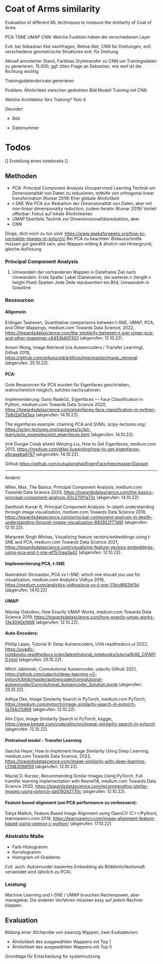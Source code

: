 # Coat of Arms similarity
Evaluation of different ML techniques to measure the similarity of Coat of Arms

PCA
TSNE
UMAP
CNN: Welche Funktion haben die verschiedenen Layer

Evtl. bei Sebastian Kiel nachfragen, Retina-Net, CNN für Drehungen, evtl. verschiedene geometrische Strukturen
evtl. für Drehung

Aktuell annotierter Stand, Farbbias
Styletransfer zu CNN um Trainingsdaten zu generieren; 15.000, ggf. tilten
Frage an Sebastian, wie weit ist die Richtung wichtig

Trainingsdatenderivate generieren 

Problem: Ähnlichkeit zwischen gedrehten Bild
Modell Training mit CNN

Welche Architektur fürs Training? Yolo 4


Decoder:
- Bild
+ Dateinummer


# Todos
[] Erstellung eines notebooks
[] 

## Methoden
- PCA: Principal Component Analysis 
Unsupervised Learning Technik um Dimensionalität von Daten zu reduzieren, mithilfe von orthogonal linear transformation (Kumar 2019)
Eher globale Ähnlichkeit
- t-SNE 
Wie PCA zur Reduktion der Dimensionalität von Daten, aber mit non-linear dimensionality reduction; zudem iterativ (Kumar 2019)
Vorteil offenbar: Fokus auf lokale Ähnlichkeiten
- UMAP
Ebenfalls Technik zur Dimenionsionalitätsreduktion, aber 
- CNN


Dinge, dich noch zu tun sind: https://www.geeksforgeeks.org/how-to-normalize-images-in-pytorch/
Bei PCA zu beachten: Bildausschnitte müssen gut gewählt sein; also Wappen mitting & ähnlich viel Hintergrund; gleiche Auflösung

### Principal Component Analysis
1. Umwandeln der vorhandenen Wappen in Dataframe
Ziel nach Umwandeln: Erste Spalte: Label (Dateiname), die weiteren n (length x height Pixel) Spalten
Jede Zeile repräsentiert ein Bild; Umwandeln in Grautöne


### Ressourcen
#### Allgemein
Erdogan Taskesen, Quantitative comparisons between t-SNE, UMAP, PCA, and Other Mappings, medium.com Towards Data Science, 2022,
https://towardsdatascience.com/the-similarity-between-t-sne-umap-pca-and-other-mappings-c6453b80f303 (abgerufen: 12.10.22).

Anson Wong, Image Retrieval (via Autoencoders / Transfer Learning), Github 2019,
https://github.com/ankonzoid/artificio/tree/master/image_retrieval (abgerufen: 25.10.22).

#### PCA:
Gute Ressourcen für PCA wurden für Eigenfaces geschrieben, wahrscheinlich möglich, solches nachzuahmen:

Implementierung:
Dario Radečić, Eigenfaces — Face Classification in Python, medium.com Towards Data Science 2020,
https://towardsdatascience.com/eigenfaces-face-classification-in-python-7b8d2af3d3ea (abgerufen: 14.10.22).

The eigenfaces example: chaining PCA and SVMs, scipy-lectures.org/, 
https://scipy-lectures.org/packages/scikit-learn/auto_examples/plot_eigenfaces.html (abgerufen: 14.10.22).

(mit Google Colab sheet)
Wenjing Liu, How to Get Eigenfaces, medium.com 2013,
https://medium.com/@lwj.liuwenjing/how-to-get-eigenfaces-a9caeeba8767 (abgerufen: 14.10.22).

Github
https://github.com/vutsalsinghal/EigenFace/tree/master/Dataset
***

Andere:

Miller, Max, The Basics: Principal Component Analysis, medium.com Towards Data Science 2020,
https://towardsdatascience.com/the-basics-principal-component-analysis-83c270f1a73c (abgerufen: 14.10.22).

Santhosh Kumar R, Principal Component Analysis: In-depth understanding through image visualization, medium.com Towards Data Science 2019,
https://towardsdatascience.com/principal-component-analysis-in-depth-understanding-through-image-visualization-892922f77d9f (abgerufen: 12.10.22).

Manpreet Singh Minhas, Visualizing feature vectors/embeddings using t-SNE and PCA, medium.com Towards Data Science 2021,
https://towardsdatascience.com/visualizing-feature-vectors-embeddings-using-pca-and-t-sne-ef157cea3a42 (abgerufen: 12.10.22).

#### Implementierung PCA, t-SNE
Namratesh Shrivastav, PCA vs t-SNE: which one should you use for visualization, medium.com Analytics Vidhya 2019,
https://medium.com/analytics-vidhya/pca-vs-t-sne-17bcd882bf3d (abgerufen: 14.10.22)

#### UMAP:
Nikolay Oskolkov, How Exactly UMAP Works, medium.com Towards Data Science 2019,
https://towardsdatascience.com/how-exactly-umap-works-13e3040e1668 (abgerufen: 12.10.22).

#### Auto-Encoders:
Phillip Lippe, Tutorial 9: Deep Autoencoders, UVA readthedocs.ui 2022,
https://uvadlc-notebooks.readthedocs.io/en/latest/tutorial_notebooks/tutorial9/AE_CIFAR10.html (abgerufen: 25.10.22).

Mitch Jablonski, Convolutional Autoencoder, udacity Github 2021,
https://github.com/udacity/deep-learning-v2-pytorch/blob/master/autoencoder/convolutional-autoencoder/Convolutional_Autoencoder_Solution.ipynb (abgerufen: 25.10.22).

Aditya Oke, Image Similarity Search in PyTorch, medium.com PyTorch,
https://medium.com/pytorch/image-similarity-search-in-pytorch-1a744cf3469 (abgerufen: 12.10.22).

Alin Cijov, Image Similarity Search in PyTorch, kaggle,
https://www.kaggle.com/code/alincijov/image-similarity-search-in-pytorch (abgerufen: 12.10.22).

#### Pretrained model - Transfer Learning
Sascha Heyer, How to Implement Image Similarity Using Deep Learning, medium.com Towards Data Science, 2022,
https://towardsdatascience.com/image-similarity-with-deep-learning-c17d83068f59 (abgerufen: 12.10.22).

Maciej D. Korzec, Recommending Similar Images Using PyTorch, Full transfer learning implementation with Resnet18, medium.com Towards Data Science 2020,
https://towardsdatascience.com/recommending-similar-images-using-pytorch-da019282770c (abgerufen: 12.10.22).

#### Feature based alignment (um PCA performance zu verbessern):
Satya Mallick, Feature Based Image Alignment using OpenCV (C++/Python), learnopencv.com 2018,
https://learnopencv.com/image-alignment-feature-based-using-opencv-c-python/ (abgerufen: 17.10.22).

### Abstrakte Maße
- Farb-Histogramm
- Korrelogramm
- Histogram-of-Gradients

Evtl. auch:
Autoencoder basiertes Embedding als Bildähnlichkeitsmaß verwendet wird (ähnlich zu PCA). 

### Leistung
Machine Learning und t-SNE / UMAP brauchen Rechenpower, aber managebar.
Die anderen Verfahren müssten easy auf jedem Rechner klappen.

## Evaluation
Bildung einer Stichprobe von zwanzig Wappen, zwei Evaluationen:
- Ähnlichkeit des ausgewählten Wappens mit Top 1
- Ähnlichkeit des ausgewählten Wappens mit Top 5

Grundlage für Entscheidung für systemnutzung
